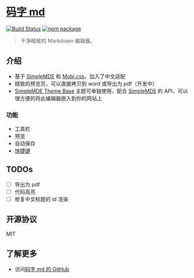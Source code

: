 # [码字 md](http://mazimd.com)

[![Build Status](https://img.shields.io/travis/xcatliu/mazimd.svg?style=flat-square)](https://travis-ci.org/xcatliu/mazimd) [![npm package](https://img.shields.io/npm/v/mazimd.svg?style=flat-square)](https://www.npmjs.org/package/mazimd)

> 干净精致的 Markdown 编辑器。

## 介绍

- 基于 [SimpleMDE][] 和 [Mobi.css](http://getmobicss.com/zh-cn/)，加入了中文适配
- 精致的预览页，可以直接拷贝到 word 或导出为 pdf（开发中）
- [SimpleMDE Theme Base](https://github.com/xcatliu/simplemde-theme-base) 主题可单独使用，配合 [SimpleMDE][] 的 API，可以很方便的将此编辑器嵌入到你的网站上

### 功能

- 工具栏
- 预览
- 自动保存
- [快捷键](https://github.com/NextStepWebs/simplemde-markdown-editor#keyboard-shortcuts)

## TODOs

- [ ] 导出为 pdf
- [ ] 代码高亮
- [ ] 修复中文标题的 id 渲染

## 开源协议

MIT

## 了解更多

- 访问[码字 md 的 GitHub](http://github.com/xcatliu/mazimd)

[SimpleMDE]: https://simplemde.com/